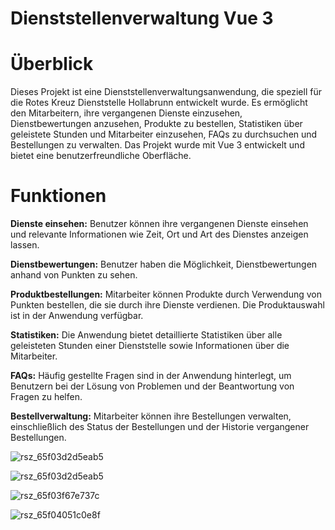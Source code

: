 # Dienststellenverwaltung Vue 3

# Überblick
Dieses Projekt ist eine Dienststellenverwaltungsanwendung, die speziell für die Rotes Kreuz Dienststelle Hollabrunn entwickelt wurde. Es ermöglicht den Mitarbeitern, ihre vergangenen Dienste einzusehen, Dienstbewertungen anzusehen, Produkte zu bestellen, Statistiken über geleistete Stunden und Mitarbeiter einzusehen, FAQs zu durchsuchen und Bestellungen zu verwalten. Das Projekt wurde mit Vue 3 entwickelt und bietet eine benutzerfreundliche Oberfläche.

# Funktionen
**Dienste einsehen:** Benutzer können ihre vergangenen Dienste einsehen und relevante Informationen wie Zeit, Ort und Art des Dienstes anzeigen lassen.

**Dienstbewertungen:** Benutzer haben die Möglichkeit, Dienstbewertungen anhand von Punkten zu sehen.

**Produktbestellungen:** Mitarbeiter können Produkte durch Verwendung von Punkten bestellen, die sie durch ihre Dienste verdienen. Die Produktauswahl ist in der Anwendung verfügbar.

**Statistiken:** Die Anwendung bietet detaillierte Statistiken über alle geleisteten Stunden einer Dienststelle sowie Informationen über die Mitarbeiter.

**FAQs:** Häufig gestellte Fragen sind in der Anwendung hinterlegt, um Benutzern bei der Lösung von Problemen und der Beantwortung von Fragen zu helfen.

**Bestellverwaltung:** Mitarbeiter können ihre Bestellungen verwalten, einschließlich des Status der Bestellungen und der Historie vergangener Bestellungen.

![rsz_65f03d2d5eab5](https://github.com/stefanfilip005/RewardLounge_UI/assets/11574618/f9469943-a2ff-495e-975f-151b87f59359)

![rsz_65f03d2d5eab5](https://github.com/stefanfilip005/RewardLounge_UI/assets/11574618/19ee011e-c4d3-4b4b-bd96-0126f3d46e32)

![rsz_65f03f67e737c](https://github.com/stefanfilip005/RewardLounge_UI/assets/11574618/aa5229ac-9ed4-4516-aa28-7f9b39f7b845)

![rsz_65f04051c0e8f](https://github.com/stefanfilip005/RewardLounge_UI/assets/11574618/158c09a7-12ed-4ce6-b7ad-9d4f2e63518d)
